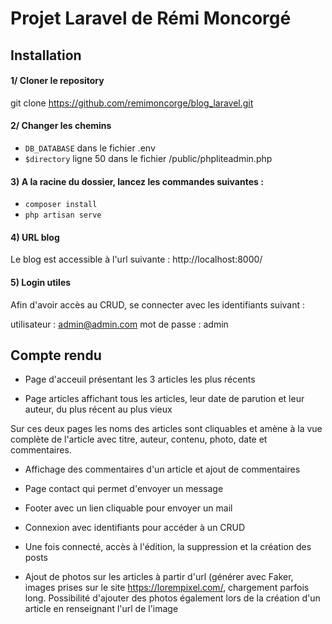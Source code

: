 # Projet Laravel de Rémi Moncorgé


## Installation 
#### 1/ Cloner le repository 

git clone https://github.com/remimoncorge/blog_laravel.git

#### 2/  Changer les chemins 

 - `DB_DATABASE` dans le fichier .env
 - `$directory` ligne 50 dans le fichier /public/phpliteadmin.php



#### 3) A la racine du dossier, lancez les commandes suivantes : 

 -  ```composer install```
 -  ```php artisan serve```


#### 4) URL blog

Le blog est accessible à l'url suivante : http://localhost:8000/


#### 5) Login utiles

Afin d'avoir accès au CRUD, se connecter avec les identifiants suivant : 

utilisateur : admin@admin.com
mot de passe : admin



## Compte rendu

- Page d'acceuil présentant les 3 articles les plus récents

- Page articles affichant tous les articles, leur date de parution et leur auteur, du plus récent au plus vieux

Sur ces deux pages les noms des articles sont cliquables et amène à la vue complète de l'article avec titre, auteur, contenu, photo, date et commentaires. 

- Affichage des commentaires d'un article et ajout de commentaires

- Page contact qui permet d'envoyer un message

- Footer avec un lien cliquable pour envoyer un mail

- Connexion avec identifiants pour accéder à un CRUD

- Une fois connecté, accès à l'édition, la suppression et la création des posts

- Ajout de photos sur les articles à partir d'url (générer avec Faker, images prises sur le site https://lorempixel.com/, chargement parfois long. Possibilité d'ajouter des photos également lors de la création d'un article en renseignant l'url de l'image




